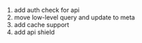 
1. add auth check for api
2. move low-level query and update to meta
3. add cache support
4. add api shield